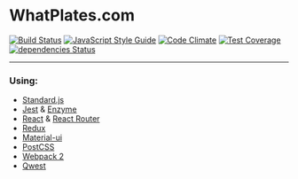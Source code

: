 WhatPlates.com
==============

[![Build Status](https://travis-ci.org/SamPedley/What-Plates-Frontend.svg?branch=master)](https://travis-ci.org/SamPedley/What-Plates-Frontend)
[![JavaScript Style Guide](https://img.shields.io/badge/code%20style-standard-brightgreen.svg)](http://standardjs.com/)
[![Code Climate](https://codeclimate.com/github/SamPedley/What-Plates-Frontend/badges/gpa.svg)](https://codeclimate.com/github/SamPedley/What-Plates-Frontend)
[![Test Coverage](https://codeclimate.com/github/SamPedley/What-Plates-Frontend/badges/coverage.svg)](https://codeclimate.com/github/SamPedley/What-Plates-Frontend/coverage)
[![dependencies Status](https://david-dm.org/sampedley/what-plates-frontend/status.svg)](https://david-dm.org/sampedley/what-plates-frontend)

---

### Using:

* [Standard.js](http://standardjs.com/)
* [Jest](https://facebook.github.io/jest/) & [Enzyme](http://airbnb.io/enzyme/)
* [React](https://facebook.github.io/react/) & [React Router](https://github.com/ReactTraining/react-router)
* [Redux](http://redux.js.org/)
* [Material-ui](http://www.material-ui.com/)
* [PostCSS](http://postcss.org/)
* [Webpack 2](https://webpack.js.org/)
* [Qwest](https://github.com/pyrsmk/qwest)
